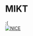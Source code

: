 # MIKT
:( <br>
<a target="_blank" href="https://drive.google.com/drive/folders/1MsBZL04aW7aMGRCdMPIgTAGPvYCyAGdH?usp=sharing"><img src="https://drive.google.com/file/d/1a3cocOZoJ7Fvh-gnzpBfaBZlWvXPUwIw/view?usp=sharing" title="NICE" /></a>
